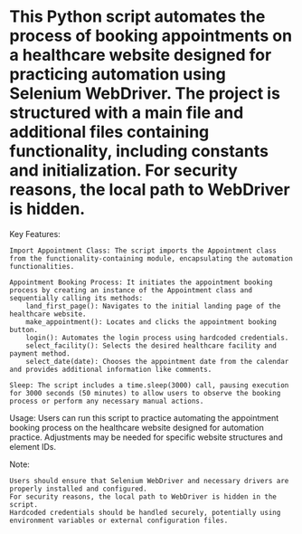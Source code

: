 # This Python script automates the process of booking appointments on a healthcare website designed for practicing automation using Selenium WebDriver. The project is structured with a main file and additional files containing functionality, including constants and initialization. For security reasons, the local path to WebDriver is hidden.

Key Features:

    Import Appointment Class: The script imports the Appointment class from the functionality-containing module, encapsulating the automation functionalities.

    Appointment Booking Process: It initiates the appointment booking process by creating an instance of the Appointment class and sequentially calling its methods:
        land_first_page(): Navigates to the initial landing page of the healthcare website.
        make_appointment(): Locates and clicks the appointment booking button.
        login(): Automates the login process using hardcoded credentials.
        select_facility(): Selects the desired healthcare facility and payment method.
        select_date(date): Chooses the appointment date from the calendar and provides additional information like comments.

    Sleep: The script includes a time.sleep(3000) call, pausing execution for 3000 seconds (50 minutes) to allow users to observe the booking process or perform any necessary manual actions.

Usage:
Users can run this script to practice automating the appointment booking process on the healthcare website designed for automation practice. Adjustments may be needed for specific website structures and element IDs.

Note:

    Users should ensure that Selenium WebDriver and necessary drivers are properly installed and configured.
    For security reasons, the local path to WebDriver is hidden in the script.
    Hardcoded credentials should be handled securely, potentially using environment variables or external configuration files.
